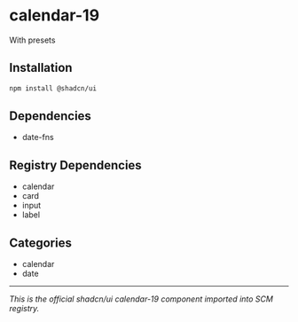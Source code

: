 # calendar-19

With presets

## Installation

```bash
npm install @shadcn/ui
```

## Dependencies

- date-fns

## Registry Dependencies

- calendar
- card
- input
- label

## Categories

- calendar
- date

---

*This is the official shadcn/ui calendar-19 component imported into SCM registry.*
